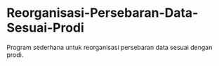 # Reorganisasi-Persebaran-Data-Sesuai-Prodi
 Program sederhana untuk reorganisasi persebaran data sesuai dengan prodi.
